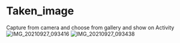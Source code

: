# Taken_image
Capture from camera and choose from gallery and show on Activity
![IMG_20210927_093416](https://user-images.githubusercontent.com/81609614/134844869-1eb5ab08-a526-418f-904e-b870c31ae504.jpg)
![IMG_20210927_093438](https://user-images.githubusercontent.com/81609614/134844960-d9d363fa-5f78-4081-b681-9a36d542286f.jpg)

